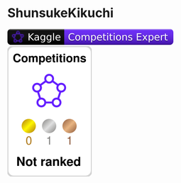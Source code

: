 ﻿# ShunsukeKikuchi
 
<!-- HTML -->
<img src="./kaggle-badges/CompetitionsRank/plastic-black.svg" />
<img src="./kaggle-plates/Competitions/white.svg" />
